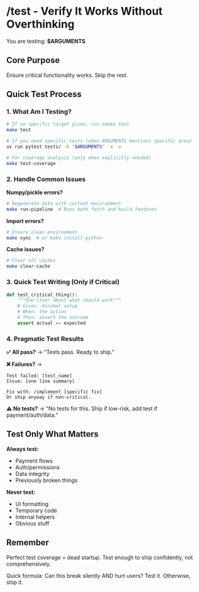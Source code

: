 # /test - Verify It Works Without Overthinking

You are testing: **$ARGUMENTS**

## Core Purpose
Ensure critical functionality works. Skip the rest.

## Quick Test Process

### 1. What Am I Testing?
```bash
# If no specific target given, run smoke test
make test

# If you need specific tests (when ARGUMENTS mentions specific area)
uv run pytest tests/ -k "$ARGUMENTS" -x -v

# For coverage analysis (only when explicitly needed)
make test-coverage
```

### 2. Handle Common Issues

**Numpy/pickle errors?**
```bash
# Regenerate data with current environment
make run-pipeline  # Runs both fetch and build features
```

**Import errors?**
```bash
# Ensure clean environment
make sync  # or make install-python
```

**Cache issues?**
```bash
# Clear all caches
make clear-cache
```

### 3. Quick Test Writing (Only if Critical)

```python
def test_critical_thing():
    """One-liner about what should work"""
    # Given: minimal setup
    # When: the action
    # Then: assert the outcome
    assert actual == expected
```

### 4. Pragmatic Test Results

**✅ All pass?** → "Tests pass. Ready to ship."

**❌ Failures?** → 
```
Test failed: [test_name]
Issue: [one line summary]

Fix with: /implement [specific fix]
Or ship anyway if non-critical.
```

**⚠️ No tests?** → "No tests for this. Ship if low-risk, add test if payment/auth/data."

## Test Only What Matters

**Always test:**
- Payment flows
- Auth/permissions  
- Data integrity
- Previously broken things

**Never test:**
- UI formatting
- Temporary code
- Internal helpers
- Obvious stuff

## Remember

Perfect test coverage = dead startup. Test enough to ship confidently, not comprehensively.

Quick formula: Can this break silently AND hurt users? Test it. Otherwise, ship it.